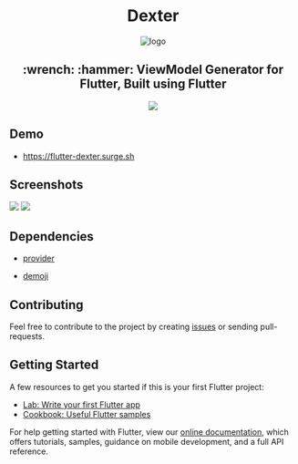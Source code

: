 <h1 align="center">Dexter</h1>

<p align="center"><img src="https://raw.githubusercontent.com/piedcipher/dexter/master/assets/images/logo.png?token=ADGVHWJPRIAXCURZ436C6CS6C5QVW" alt="logo"></p>

<h2 align="center">:wrench: :hammer: ViewModel Generator for Flutter, Built using Flutter</h2>

<p align="center"><img src="https://raw.githubusercontent.com/piedcipher/dexter/master/screenshots/demo.gif?token=ADGVHWPTZP2ODKBM33RWPLC6C5QRA"></p>

## Demo
- https://flutter-dexter.surge.sh

## Screenshots
<img src="https://raw.githubusercontent.com/piedcipher/dexter/master/screenshots/1.png?token=ADGVHWOW4NQ2H46PQH7P65S6C5QSY" />

<img src="https://raw.githubusercontent.com/piedcipher/dexter/master/screenshots/2.png?token=ADGVHWIP6FIDGMUBXA4T3UC6C5QTY" />

## Dependencies
- [provider](https://pub.dev/packages/provider)

- [demoji](https://pub.dev/packages/demoji)

## Contributing
Feel free to contribute to the project by creating [issues](https://github.com/piedcipher/dexter/issues) or sending pull-requests.

## Getting Started
A few resources to get you started if this is your first Flutter project:

- [Lab: Write your first Flutter app](https://flutter.dev/docs/get-started/codelab)
- [Cookbook: Useful Flutter samples](https://flutter.dev/docs/cookbook)

For help getting started with Flutter, view our
[online documentation](https://flutter.dev/docs), which offers tutorials,
samples, guidance on mobile development, and a full API reference.
